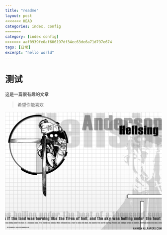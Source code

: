 ```yaml
---
title: "readme"
layout: post
<<<<<<< HEAD
categories: index, config
=======
category: [index config]
>>>>>>> aaf0939fe0af606197df34ec63de6a71d797e674
tags: [日常]
excerpt: "hello world"
---
```



# 测试

这是一篇很有趣的文章

> 希望你能喜欢

![fasdjlfadlf](https://github.com/monsterdogfly/FIRST_TEST/blob/master/untitled-wallpaper.jpg)